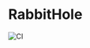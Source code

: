 # RabbitHole

![CI](https://github.com/Sripadmanabans/RabbitHole/workflows/CI/badge.svg?branch=develop)